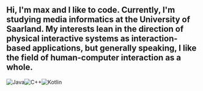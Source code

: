 Hi,
I'm max and I like to code. Currently, I'm studying **media informatics** at the University of Saarland. My interests lean in 
the direction of **physical interactive systems** as **interaction-based applications**, but generally speaking, I like the 
field of human-computer interaction as a whole.
---
![Java](https://img.shields.io/badge/java-%23ED8B00.svg?style=for-the-badge&logo=openjdk&logoColor=white)![C++](https://img.shields.io/badge/c++-%2300599C.svg?style=for-the-badge&logo=c%2B%2B&logoColor=white)![Kotlin](https://img.shields.io/badge/kotlin-%237F52FF.svg?style=for-the-badge&logo=kotlin&logoColor=white)

